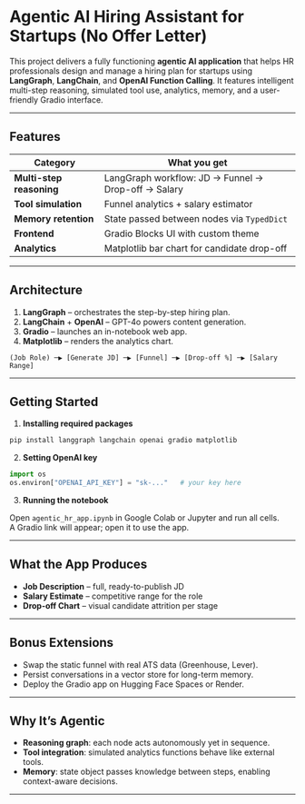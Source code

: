 
# Agentic AI Hiring Assistant for Startups (No Offer Letter)

This project delivers a fully functioning **agentic AI application** that helps HR professionals design and manage a hiring plan for startups using **LangGraph**, **LangChain**, and **OpenAI Function Calling**. It features intelligent multi-step reasoning, simulated tool use, analytics, memory, and a user-friendly Gradio interface.

---

## Features

| Category | What you get |
|----------|--------------|
| **Multi-step reasoning** | LangGraph workflow: JD → Funnel → Drop-off → Salary |
| **Tool simulation** | Funnel analytics + salary estimator |
| **Memory retention** | State passed between nodes via `TypedDict` |
| **Frontend** | Gradio Blocks UI with custom theme |
| **Analytics** | Matplotlib bar chart for candidate drop-off |

---

## Architecture

1. **LangGraph** – orchestrates the step-by-step hiring plan.  
2. **LangChain** + **OpenAI** – GPT-4o powers content generation.  
3. **Gradio** – launches an in-notebook web app.  
4. **Matplotlib** – renders the analytics chart.

```
(Job Role) ─▶ [Generate JD] ─▶ [Funnel] ─▶ [Drop-off %] ─▶ [Salary Range]
```

---

## Getting Started

1. **Installing required packages**

```bash
pip install langgraph langchain openai gradio matplotlib
```

2. **Setting OpenAI key**

```python
import os
os.environ["OPENAI_API_KEY"] = "sk-..."   # your key here
```

3. **Running the notebook**

Open `agentic_hr_app.ipynb` in Google Colab or Jupyter and run all cells.  
A Gradio link will appear; open it to use the app.

---

## What the App Produces

- **Job Description** – full, ready-to-publish JD  
- **Salary Estimate** – competitive range for the role  
- **Drop-off Chart** – visual candidate attrition per stage  

---

## Bonus Extensions

- Swap the static funnel with real ATS data (Greenhouse, Lever).  
- Persist conversations in a vector store for long-term memory.  
- Deploy the Gradio app on Hugging Face Spaces or Render.

---

## Why It’s Agentic

- **Reasoning graph**: each node acts autonomously yet in sequence.  
- **Tool integration**: simulated analytics functions behave like external tools.  
- **Memory**: state object passes knowledge between steps, enabling context-aware decisions.

---

